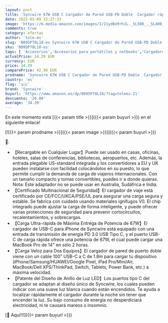 ```yaml
---
layout: post
title: 'Syncwire 67W USB C Cargador de Pared USB-PD Doble  Cargador rápido USB-C con Convertidor US y UK para MacBook/DELL XPS/ThinkPad iPad Pro/Mini/Air  iPhone 13/12 Xiaomi Mi11/Redmi 10/Galaxy S21/S20'
date: 2022-05-09 15:27:33
image: 'https://m.media-amazon.com/images/I/21yd6e9rhJL._SL500_._SL400_.jpg'
comments: true
category: ofertas
author: 'tole.es'
slug: 'B095P78L18-es Syncwire 67W USB C Cargador de Pared USB-PD Doble Cargador...'
sku: 'B095P78L18-es'
tags: [ 'Accesorios','Accesorios para portátiles y netbooks','Cargadores y adaptadores para portátiles y netbooks','Cargadores y bases de carga para portátiles y netbooks','Informática','ipad','iphone','syncwire','🇪🇸', ]
actualPrice: 34.39 EUR
currency: EUR
price: 34.39
comparePrice: 42.99 EUR
prodname: 'Syncwire 67W USB C Cargador de Pared USB-PD Doble  Cargador rápido USB-C con Convertidor US y UK para MacBook/DELL XPS/ThinkPad iPad Pro/Mini/Air  iPhone 13/12 Xiaomi Mi11/Redmi 10/Galaxy S21/S20'
country: 'es'
flag: '🇪🇸'
brand: 'Syncwire'
buyurl: 'https://www.amazon.es/dp/B095P78L18/?tag=tolees-21'
descuento: '20.00'
average: '34.39'
---
```


En este momento está [{{< param title >}}]({{< param buyurl >}}) en el siguiente enlace!

[![{{< param prodname >}}]({{< param image >}})]({{< param buyurl >}})

🔎:

- 【Recargable en Cualquier Lugar】Puede ser usado en casas, oficinas, hoteles, salas de conferencias, bibliotecas, aeropuertos, etc. Además, la entrada plegable US-standard integrada y los convertidores a EU y UK pueden instalarse con facilidad colocándolos en su puesto, lo que permite cumplir la demanda de carga de viajeros internacionales. Con un tamaño compacto y tomas convertibles, puedes ir a donde quieras. Nota: Este adaptador no se puede usar en Australia, Sudáfrica e India.
- 【Certificado Multinacional de Seguridad】El cargador de viaje está certificado por CE/FCC/UKCA/PSE/UL para asegurar una carga segura y estable. Se fabrica con cuidado usando materiales ignífugos V0. El chip integrado puede ajustar la carga de forma inteligente, y puede ofrecer varias protecciones de seguridad para prevenir cortocircuitos, recalentamientos, y sobrecargas.
- 【Carga Ultra-rápida de Máxima Entrega de Potencia de 67W】El cargador de USB-C para iPhone de Syncwire está equipado con una entrada de transmisión de energía PD 3.0 USB Tipo C, y el puerto USB-C de carga rápida ofrece una potencia de 67W, el cual puede cargar una MacBook Pro de 14" en sólo 2 horas.
- 【Carga Veloz para Dos Equipos】El cargador de pared de puerto doble viene con un cable 100” USB-C a C de 1.8m para cargar tu dispositivo (iPhone/Samsung/HUAWEI/Google Pixel, iPad Pro/Mini/Air, MacBook/Dell XPS/ThinkPad, Switch, Tablets, Power Bank, etc.) a máxima velocidad.
- 【Patente del Diseño de Anillo de Luz LED】Los puertos tipo C del cargador se adaptan al diseño único de Syncwire, los cuales pueden indicar con una suave luz blanca cuando están encendidos. Te ayuda a localizar rápidamente el cargador durante la noche sin tener que encender la luz. Su bajo consumo de energía no desperdiciará electricidad, ni te causará mareos o insomnio.

[🛒 Aquí!!!]({{< param buyurl >}})
